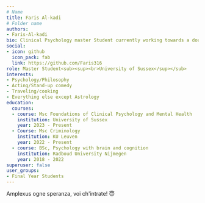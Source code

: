 ```yaml
---
# Name
title: Faris Al-kadi
# Folder name
authors:
- Faris-Al-kadi
bio: Clinical Psychology master Student currently working towards a double master, a TV series and a stand-up comedy tour
social:
- icon: github
  icon_pack: fab
  link: https://github.com/Faris316
role: Master Student<sub><sup><br>University of Sussex</sup></sub>
interests:
- Psychology/Philosophy
- Acting/Stand-up comedy
- Traveling/cooking
- Everything else except Astrology 
education:
  courses:
  - course: Msc Foundations of Clinical Psychology and Mental Health
    institution: University of Sussex
    year: 2023 - Present
  - Course: Msc Criminology
    institution: KU Leuven
    year: 2022 - Present
  - course: BSc, Psychology with brain and cognition
    institution: Radboud University Nijmegen
    year: 2018 - 2022
superuser: false
user_groups:
- Final Year Students
---
```


Amplexus ogne speranza, voi ch'intrate! 😇
